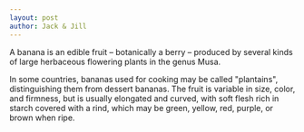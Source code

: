 ```yaml
---
layout: post
author: Jack & Jill 
---
```


A banana is an edible fruit – botanically a berry – produced by several
kinds of large herbaceous flowering plants in the genus Musa.

In some countries, bananas used for cooking may be called "plantains",
distinguishing them from dessert bananas. The fruit is variable in size,
color, and firmness, but is usually elongated and curved, with soft
flesh rich in starch covered with a rind, which may be green, yellow,
red, purple, or brown when ripe.